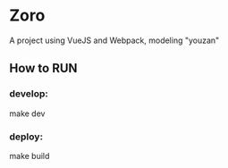 # Zoro
A project using VueJS and Webpack, modeling "youzan"

## How to RUN
### develop:
make dev

### deploy:
make build